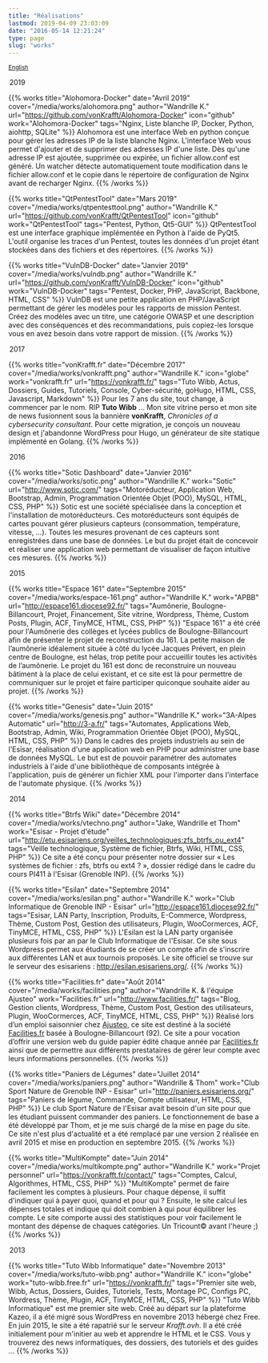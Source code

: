 ```yaml
---
title: "Réalisations"
lastmod: 2019-04-09 23:03:09
date: "2016-05-14 12:21:24"
type: page
slug: "works"
---
```


<small class="align-right"><i class="fa fa-language"></i> [English](/works-en)</small>

<legend class="work-year">2019</legend>

{{% works title="Alohomora-Docker" date="Avril 2019" cover="/media/works/alohomora.png" author="Wandrille K." url="https://github.com/vonKrafft/Alohomora-Docker" icon="github" work="Alohomora-Docker" tags="Nginx, Liste blanche IP, Docker, Python, aiohttp, SQLite" %}}
Alohomora est une interface Web en python conçue pour gérer les adresses IP de la liste blanche Nginx. L'interface Web vous permet d'ajouter et de supprimer des adresses IP d'une liste. Dès qu'une adresse IP est ajoutée, supprimée ou expirée, un fichier allow.conf est généré. Un watcher détecte automatiquement toute modification dans le fichier allow.conf et le copie dans le répertoire de configuration de Nginx avant de recharger Nginx.
{{% /works %}}

{{% works title="QtPentestTool" date="Mars 2019" cover="/media/works/qtpentesttool.png" author="Wandrille K." url="https://github.com/vonKrafft/QtPentestTool" icon="github" work="QtPentestTool" tags="Pentest, Python, Qt5-GUI" %}}
QtPentestTool est une interface graphique implémentée en Python à l'aide de PyQt5. L'outil organise les traces d'un Pentest, toutes les données d'un projet étant stockées dans des fichiers et des répertoires.
{{% /works %}}

{{% works title="VulnDB-Docker" date="Janvier 2019" cover="/media/works/vulndb.png" author="Wandrille K." url="https://github.com/vonKrafft/VulnDB-Docker" icon="github" work="VulnDB-Docker" tags="Pentest, Docker, PHP, JavaScript, Backbone, HTML, CSS" %}}
VulnDB est une petite application en PHP/JavaScript permettant de gérer les modèles pour les rapports de mission Pentest. Créez des modèles avec un titre, une catégorie OWASP et une description avec des conséquences et des recommandations, puis copiez-les lorsque vous en avez besoin dans votre rapport de mission.
{{% /works %}}

<legend class="work-year">2017</legend>

{{% works title="vonKrafft.fr" date="Décembre 2017" cover="/media/works/vonkrafft.png" author="Wandrille K." icon="globe" work="vonkrafft.fr" url="https://vonkrafft.fr/" tags="Tuto Wibb, Actus, Dossiers, Guides, Tutoriels, Console, Cyber-sécurité, goHugo, HTML, CSS, Javascript, Markdown" %}}
Pour les 7 ans du site, tout change, à commencer par le nom. RIP **Tuto Wibb** ... Mon site vitrine perso et mon site de news fusionnent sous la bannière **vonKrafft**, *Chronicles of a cybersecurity consultant*. Pour cette migration, je conçois un nouveau design et j'abandonne WordPress pour Hugo, un générateur de site statique implémenté en Golang.
{{% /works %}}

<legend class="work-year">2016</legend>

{{% works title="Sotic Dashboard" date="Janvier 2016" cover="/media/works/sotic.png" author="Wandrille K." work="Sotic" url="http://www.sotic.com/" tags="Motoréducteur, Application Web, Bootstrap, Admin, Programmation Orientée Objet (POO), MySQL, HTML, CSS, PHP" %}}
Sotic est une société spécialisée dans la conception et l'installation de motoréducteurs. Ces motoréducteurs sont équipés de cartes pouvant gérer plusieurs capteurs (consommation, température, vitesse, ...). Toutes les mesures provenant de ces capteurs sont enregistrées dans une base de données. Le but du projet était de concevoir et réaliser une application web permettant de visualiser de façon intuitive ces mesures.
{{% /works %}}

<legend class="work-year">2015</legend>

{{% works title="Espace 161" date="Septembre 2015" cover="/media/works/espace-161.png" author="Wandrille K." work="APBB" url="http://espace161.diocese92.fr/" tags="Aumônerie, Boulogne-Billancourt, Projet, Financement, Site vitrine, Wordpress, Thème, Custom Posts, Plugin, ACF, TinyMCE, HTML, CSS, PHP" %}}
"Espace 161" a été créé pour l'Aumônerie des collèges et lycées publics de Boulogne-Billancourt afin de présenter le projet de reconstruction du 161. La petite maison de l’aumônerie idéalement située à côté du lycée Jacques Prévert, en plein centre de Boulogne, est hélas, trop petite pour accueillir toutes les activités de l’aumônerie. Le projet du 161 est donc de reconstruire un nouveau bâtiment à la place de celui existant, et ce site est là pour permettre de communiquer sur le projet et faire participer quiconque souhaite aider au projet.
{{% /works %}}

{{% works title="Genesis" date="Juin 2015" cover="/media/works/genesis.png" author="Wandrille K." work="3A-Alpes Automatic" url="http://3-a.fr/" tags="Automates, Applications Web, Bootstrap, Admin, Wiki, Programmation Orientée Objet (POO), MySQL, HTML, CSS, PHP" %}}
Dans le cadres des projets industriels au sein de l'Esisar, réalisation d'une application web en PHP pour administrer une base de données MySQL. Le but est de pouvoir paramétrer des automates industriels à l'aide d'une bibliothèque de composants intégrée à l'application, puis de générer un fichier XML pour l'importer dans l'interface de l'automate physique.
{{% /works %}}

<legend class="work-year">2014</legend>

{{% works title="Btrfs Wiki" date="Décembre 2014" cover="/media/works/vtechno.png" author="Jake, Wandrille et Thom" work="Esisar - Projet d'étude" url="http://etu.esisariens.org/veilles_technologiques:zfs_btrfs_ou_ext4" tags="Veille technologique, Système de fichier, Btrfs, Wiki, HTML, CSS, PHP" %}}
Ce site a été conçu pour présenter notre dossier sur « Les systèmes de fichier : zfs, btrfs ou ext4 ? », dossier rédigé dans le cadre du cours PI411 à l'Esisar (Grenoble INP).
{{% /works %}}

{{% works title="Esilan" date="Septembre 2014" cover="/media/works/esilan.png" author="Wandrille K." work="Club Informatique de Grenoble INP - Esisar" url="http://espace161.diocese92.fr/" tags="Esisar, LAN Party, Inscription, Produits, E-Commerce, Wordpress, Thème, Custom Post, Gestion des utilisateurs, Plugin, WooCormerces, ACF, TinyMCE, HTML, CSS, PHP" %}}
L'Esilan est la LAN party organisée plusieurs fois par an par le Club Informatique de l'Esisar. Ce site sous Wordpress permet aux étudiants de se créer un compte afin de s'inscrire aux différentes LAN et aux tournois proposés. Le site officiel se trouve sur le serveur des esisariens : http://esilan.esisariens.org/.
{{% /works %}}

{{% works title="Facilities.fr" date="Août 2014" cover="/media/works/facilities.png" author="Wandrille K. & l'équipe Ajusteo" work="Facilities.fr" url="http://www.facilities.fr/" tags="Blog, Gestion clients, Wordpress, Thème, Custom Post, Gestion des utilisateurs, Plugin, WooCormerces, ACF, TinyMCE, HTML, CSS, PHP" %}}
Réalisé lors d’un emploi saisonnier chez [Ajusteo](http://www.ajusteo.fr/), ce site est destiné à la société [Facilities.fr](http://www.facilities.fr/) basée à Boulogne-Billancourt (92). Ce site a pour vocation d’offrir une version web du guide papier édité chaque année par [Facilities.fr](http://www.facilities.fr/) ainsi que de permettre aux différents prestataires de gérer leur compte avec leurs informations personnelles.
{{% /works %}}

{{% works title="Paniers de Légumes" date="Juillet 2014" cover="/media/works/paniers.png" author="Wandrille & Thom" work="Club Sport Nature de Grenoble INP - Esisar" url="http://paniers.esisariens.org/" tags="Paniers de légume, Commande, Compte utilisateur, HTML, CSS, PHP" %}}
Le club Sport Nature de l'Esisar avait besoin d'un site pour que les étudiant puissent commander des paniers. Le fonctionnement de base a été développé par Thom, et je me suis chargé de la mise en page du site. Ce site n'est plus d'actualité et a été remplacé par une version 2 réalisée en avril 2015 et mise en production en septembre 2015.
{{% /works %}}

{{% works title="MultiKompte" date="Juin 2014" cover="/media/works/multikompte.png" author="Wandrille K." work="Projet personnel" url="https://vonkrafft.fr/contact/" tags="Comptes, Calcul, Algorithmes, HTML, CSS, PHP" %}}
"MultiKompte" permet de faire facilement les comptes à plusieurs. Pour chaque dépense, il suffit d'indiquer qui à payer quoi, quand et pour qui ? Ensuite, le site calcul les dépenses totales et indique qui doit combien à qui pour équilibrer les compte. Le site comporte aussi des statistiques pour voir facilement le montant des dépense de chaques catégories. Un Tricount&copy; avant l'heure ;)
{{% /works %}}

<legend class="work-year">2013</legend>

{{% works title="Tuto Wibb Informatique" date="Novembre 2013" cover="/media/works/tuto-wibb.png" author="Wandrille K." icon="globe" work="tuto-wibb.free.fr" url="https://vonkrafft.fr/" tags="Premier site web, Wibb, Actus, Dossiers, Guides, Tutoriels, Tests, Montage PC, Configs PC, Wordress, Thème, Plugin, ACF, TinyMCE, HTML, CSS, PHP" %}}
"Tuto Wibb Informatique" est me premier site web. Créé au départ sur la plateforme Kazeo, il a été migré sous WordPress en novembre 2013 hébergé chez Free. En juin 2015, le site a été rapatrié sur le serveur *Krafft.ovh*. Il a été créé initialement pour m'initier au web et apprendre le HTML et le CSS. Vous y trouverez des news informatiques, des dossiers, des tutoriels et des guides ...
{{% /works %}}
